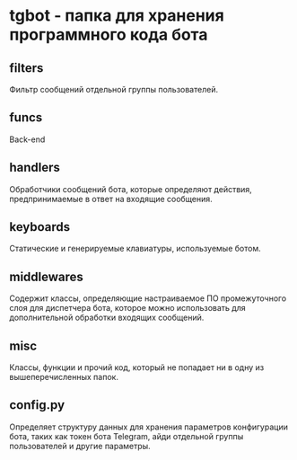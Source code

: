 # tgbot - папка для хранения **программного кода бота**
## filters
Фильтр сообщений отдельной группы пользователей.
## funcs
Back-end
## handlers
Обработчики сообщений бота, которые определяют действия, предпринимаемые в ответ на входящие сообщения.
## keyboards
Статические и генерируемые клавиатуры, используемые ботом.
## middlewares
Содержит классы, определяющие настраиваемое ПО промежуточного слоя для диспетчера бота, которое можно использовать для дополнительной обработки входящих сообщений.
## misc
Классы, функции и прочий код, который не попадает ни в одну из вышеперечисленных папок.
## config.py
Определяет структуру данных для хранения параметров конфигурации бота, таких как токен бота Telegram, айди отдельной группы пользователей и другие параметры.